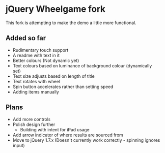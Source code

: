 # jQuery Wheelgame fork

This fork is attempting to make the demo a little more functional.

## Added so far
* Rudimentary touch support
* A readme with text in it
* Better colours (Not dynamic yet)
* Text colours based on luminance of background colour (dynamically set)
* Text size adjusts based on length of title
* Text rotates with wheel
* Spin button accelerates rather than setting speed
* Adding items manually

## Plans
* Add more controls
* Polish design further
    * Building with intent for iPad usage
* Add arrow indicator of where results are sourced from
* Move to jQuery 1.7.x (Doesn't currently work correctly - spinning ignores input)